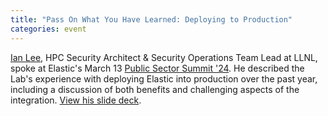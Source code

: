 ```yaml
---
title: "Pass On What You Have Learned: Deploying to Production"
categories: event
---
```


[Ian Lee](https://github.com/IanLee1521), HPC Security Architect & Security Operations Team Lead at LLNL, spoke at Elastic's March 13 [Public Sector Summit '24](https://elasticpublicsectorsummit.upgather.com/#). He described the Lab's experience with deploying Elastic into production over the past year, including a discussion of both benefits and challenging aspects of the integration. [View his slide deck](https://speakerdeck.com/ianlee1521/pass-on-what-you-have-learned-deploying-to-production).

